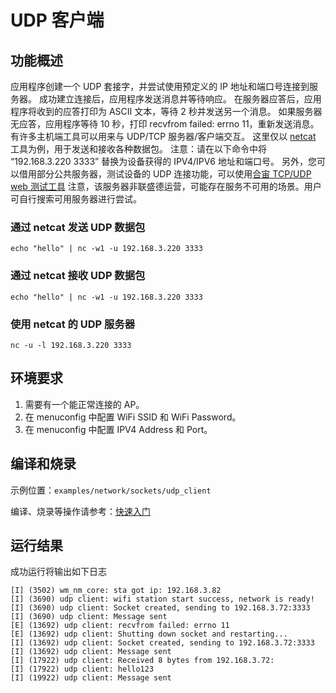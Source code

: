 # UDP 客户端

## 功能概述
应用程序创建一个 UDP 套接字，并尝试使用预定义的 IP 地址和端口号连接到服务器。
成功建立连接后，应用程序发送消息并等待响应。
在服务器应答后，应用程序将收到的应答打印为 ASCII 文本，等待 2 秒并发送另一个消息。
如果服务器无应答，应用程序等待 10 秒，打印 recvfrom failed: errno 11，重新发送消息。
有许多主机端工具可以用来与 UDP/TCP 服务器/客户端交互。
这里仅以 [netcat](http://netcat.sourceforge.net) 工具为例，用于发送和接收各种数据包。
注意：请在以下命令中将 “192.168.3.220 3333” 替换为设备获得的 IPV4/IPV6 地址和端口号。
另外，您可以借用部分公共服务器，测试设备的 UDP 连接功能，可以使用[合宙 TCP/UDP web 测试工具](http://netlab.luatos.com)
注意，该服务器非联盛德运营，可能存在服务不可用的场景。用户可自行搜索可用服务器进行尝试。


### 通过 netcat 发送 UDP 数据包
```
echo "hello" | nc -w1 -u 192.168.3.220 3333
```
### 通过 netcat 接收 UDP 数据包
```
echo "hello" | nc -w1 -u 192.168.3.220 3333
```

### 使用 netcat 的 UDP 服务器
```
nc -u -l 192.168.3.220 3333
```

## 环境要求

1. 需要有一个能正常连接的 AP。
2. 在 menuconfig 中配置 WiFi SSID 和 WiFi Password。
3. 在 menuconfig 中配置 IPV4 Address 和 Port。

## 编译和烧录

示例位置：`examples/network/sockets/udp_client`

编译、烧录等操作请参考：[快速入门](https://doc.winnermicro.net/w800/zh_CN/2.2-beta.2/get_started/index.html)

## 运行结果

成功运行将输出如下日志

```
[I] (3502) wm_nm_core: sta got ip: 192.168.3.82
[I] (3690) udp client: wifi station start success, network is ready!
[I] (3690) udp client: Socket created, sending to 192.168.3.72:3333
[I] (3690) udp client: Message sent
[E] (13692) udp client: recvfrom failed: errno 11
[E] (13692) udp client: Shutting down socket and restarting...
[I] (13692) udp client: Socket created, sending to 192.168.3.72:3333
[I] (13692) udp client: Message sent
[I] (17922) udp client: Received 8 bytes from 192.168.3.72:
[I] (17922) udp client: hello123
[I] (19922) udp client: Message sent

```
